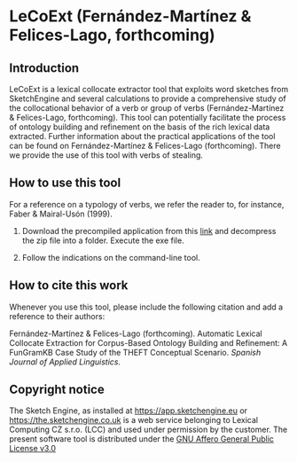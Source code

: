 # LeCoExt (Fernández-Martínez & Felices-Lago, forthcoming)
## Introduction
LeCoExt is a lexical collocate extractor tool that exploits word sketches from SketchEngine and several calculations to provide a comprehensive study of the collocational behavior of a verb or group of verbs (Fernández-Martínez & Felices-Lago, forthcoming). 
This tool can potentially facilitate the process of ontology building and refinement on the basis of the rich lexical data extracted. Further information about the practical applications of the tool can be found on Fernández-Martínez & Felices-Lago (forthcoming). There we provide the use of this tool with verbs of stealing.


## How to use this tool

For a reference on a typology of verbs, we refer the reader to, for instance, Faber & Mairal-Usón (1999).

1. Download the precompiled application from this [link](https://drive.google.com/file/d/1ejArB5_kkiXA_5m6gXb9Tb0TsY7vWUkh/view?usp=sharing) and decompress the zip file into a folder. Execute the exe file.

2. Follow the indications on the command-line tool.

## How to cite this work
Whenever you use this tool, please include the following citation and add a reference to their authors:

Fernández-Martínez & Felices-Lago (forthcoming). Automatic Lexical Collocate Extraction for Corpus-Based Ontology Building and Refinement: A FunGramKB Case Study of the THEFT Conceptual Scenario. *Spanish Journal of Applied Linguistics.*

## Copyright notice

The Sketch Engine, as installed at https://app.sketchengine.eu or https://the.sketchengine.co.uk is a web service belonging to Lexical Computing CZ s.r.o. (LCC) and used under permission by the customer. 
The present software tool is distributed under the [GNU Affero General Public License v3.0](https://choosealicense.com/licenses/agpl-3.0/)
